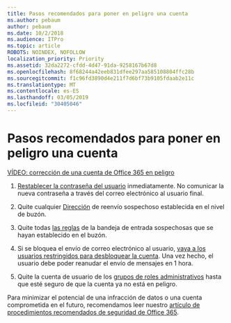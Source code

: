 ```yaml
---
title: Pasos recomendados para poner en peligro una cuenta
ms.author: pebaum
author: pebaum
ms.date: 10/2/2018
ms.audience: ITPro
ms.topic: article
ROBOTS: NOINDEX, NOFOLLOW
localization_priority: Priority
ms.assetid: 32da2272-cfdd-4d47-91da-9258167b67d8
ms.openlocfilehash: 8f68244a42eeb831dfee297aa585108804ffc28b
ms.sourcegitcommit: f1c96fd3890d4e211f7d6bf73b9105fdaab2e11c
ms.translationtype: MT
ms.contentlocale: es-ES
ms.lasthandoff: 03/05/2019
ms.locfileid: "30405046"
---
```

# <a name="recommended-steps-to-take-if-an-account-is-compromised"></a>Pasos recomendados para poner en peligro una cuenta

[VÍDEO: corrección de una cuenta de Office 365 en peligro](https://www.microsoft.com/videoplayer/embed/RE2jvOb?pid=ocpVideo0-innerdiv-oneplayer&amp;postJsllMsg=true&amp;maskLevel=20&amp;autoplay=true)
  
1. [Restablecer la contraseña del usuario](https://support.office.com/article/7a5d073b-7fae-4aa5-8f96-9ecd041aba9c) inmediatamente. No comunicar la nueva contraseña a través del correo electrónico al usuario final. 
    
2. Quite cualquier [Dirección](https://support.office.com/article/ab5eb117-0f22-4fa7-a662-3a6bdb0add74) de reenvío sospechoso establecida en el nivel de buzón. 
    
3. Quite todas [las reglas](https://support.office.com/article/1433E3A0-7FB0-4999-B536-50E05CB67FED) de la bandeja de entrada sospechosas que se hayan establecido en el buzón. 
    
4. Si se bloquea el envío de correo electrónico al usuario, [vaya a los usuarios restringidos para desbloquear la cuenta](https://protection.office.com/?hash=/restrictedusers). Una vez hecho, el usuario debe poder reanudar el envío de mensajes en 1 hora.
    
5. Quite la cuenta de usuario de los [grupos de roles administrativos](https://support.office.com/article/eac4d046-1afd-4f1a-85fc-8219c79e1504) hasta que esté seguro de que la cuenta ya no está en peligro. 
    
Para minimizar el potencial de una infracción de datos o una cuenta comprometida en el futuro, recomendamos leer nuestro [artículo de procedimientos recomendados de seguridad de Office 365](https://support.office.com/article/9295e396-e53d-49b9-ae9b-0b5828cdedc3).
  

